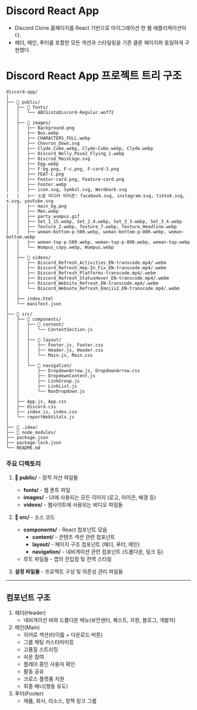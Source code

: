 # Discord React App

- Discord Clone 홈페이지를 React 기반으로 마이그레이션 한 웹 애플리케이션이다. 
- 헤더, 메인, 푸터를 포함한 모든 섹션과 스타일링을 기존 클론 페이지와 동일하게 구현했다.

# Discord React App 프로젝트 트리 구조

```
discord-app/
│
├── 📁 public/
│   ├── 📁 fonts/
│   │   └── ABCGintoDiscord-Regular.woff2
│   │
│   ├── 📁 images/
│   │   ├── Background.png
│   │   ├── Box.webp
│   │   ├── CHARACTERS_FULL.webp
│   │   ├── Chevron_Down.svg
│   │   ├── Clyde_Cube.webp, Clyde-Cube.webp, Clyde.webp
│   │   ├── Discord_Nelly_Pose2_Flying_1.webp
│   │   ├── Discrod_MainLogo.svg
│   │   ├── Egg.webp
│   │   ├── F-bg.png, F-c.png, F-card-3.png
│   │   ├── FEAT-C.png
│   │   ├── Featur-card.png, Feature-card.png
│   │   ├── Footer.webp
│   │   ├── icon.svg, Symbol.svg, Wordmark.svg
│   │   ├── 소셜 미디어 아이콘: facebook.svg, instagram.svg, tiktok.svg, x.svg, youtube.svg
│   │   ├── main_bg.png
│   │   ├── Men.webp
│   │   ├── party_wumpus.gif
│   │   ├── Set_1_15.webp, Set_2_4.webp, Set_3_3.webp, Set_3_4.webp
│   │   ├── Texture_2.webp, Texture_7.webp, Texture_Headline.webp
│   │   ├── woman-bottom-p-500.webp, woman-bottom-p-800.webp, woman-bottom.webp
│   │   ├── woman-top-p-500.webp, woman-top-p-800.webp, woman-top.webp
│   │   └── Wumpus_copy.webp, Wumpus.webp
│   │
│   ├── 📁 videos/
│   │   ├── Discord_Refresh_Activities_EN-transcode.mp4/.webm
│   │   ├── Discord_Refresh_Hop-In_Fix_EN-transcode.mp4/.webm
│   │   ├── Discord_Refresh_Platforms-transcode.mp4/.webm
│   │   ├── Discord_Refresh_StatusHover_EN-transcode.mp4/.webm
│   │   ├── Discord_Website_Refresh_EN-transcode.mp4/.webm
│   │   └── Discord_Websote_Refresh_Emojis2_EN-transcode.mp4/.webm
│   │
│   ├── index.html
│   └── manifest.json
│
├── 📁 src/
│   ├── 📁 components/
│   │   ├── 📁 content/
│   │   │   └── ContentSection.js
│   │   │
│   │   ├── 📁 layout/
│   │   │   ├── Footer.js, Footer.css
│   │   │   ├── Header.js, Header.css
│   │   │   └── Main.js, Main.css
│   │   │
│   │   └── 📁 navigation/
│   │       ├── DropdownArrow.js, DropdownArrow.css
│   │       ├── DropdownContent.js
│   │       ├── LinkGroup.js
│   │       ├── LinkList.js
│   │       └── NavDropdown.js
│   │
│   ├── App.js, App.css
│   ├── discord.css
│   ├── index.js, index.css
│   └── reportWebVitals.js
│
├── 📁 .idea/
├── 📁 node_modules/
├── package.json
├── package-lock.json
└── README.md
```

### 주요 디렉토리

1. **📁 public/** - 정적 자산 파일들
   - **fonts/** - 웹 폰트 파일
   - **images/** - UI에 사용되는 모든 이미지 (로고, 아이콘, 배경 등)
   - **videos/** - 웹사이트에 사용되는 비디오 파일들

2. **📁 src/** - 소스 코드
   - **components/** - React 컴포넌트 모음
     - **content/** - 콘텐츠 섹션 관련 컴포넌트
     - **layout/** - 페이지 구조 컴포넌트 (헤더, 푸터, 메인)
     - **navigation/** - 네비게이션 관련 컴포넌트 (드롭다운, 링크 등)
   - 루트 파일들 - 앱의 진입점 및 전역 스타일

3. **설정 파일들** - 프로젝트 구성 및 의존성 관리 파일들

---

## 컴포넌트 구조

1. 헤더(Header)  
   - 네비게이션 바와 드롭다운 메뉴(보안센터, 퀘스트, 지원, 블로그, 개발자)  
2. 메인(Main)  
   - 히어로 섹션(타이틀 + 다운로드 버튼)  
   - 그룹 채팅 커스터마이징  
   - 고품질 스트리밍  
   - 쉬운 참여  
   - 플레이 중인 사용자 확인  
   - 활동 공유  
   - 크로스 플랫폼 지원  
   - 최종 배너(행동 유도)  
3. 푸터(Footer)  
   - 제품, 회사, 리소스, 정책 링크 그룹
